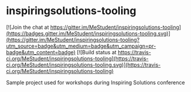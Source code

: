 # inspiringsolutions-tooling

[![Join the chat at https://gitter.im/MeStudent/inspiringsolutions-tooling](https://badges.gitter.im/MeStudent/inspiringsolutions-tooling.svg)](https://gitter.im/MeStudent/inspiringsolutions-tooling?utm_source=badge&utm_medium=badge&utm_campaign=pr-badge&utm_content=badge)
[![Build status at https://travis-ci.org/MeStudent/inspiringsolutions-tooling](https://travis-ci.org/MeStudent/inspiringsolutions-tooling.svg)](https://travis-ci.org/MeStudent/inspiringsolutions-tooling)

Sample project used for workshops during Inspiring Solutions conference
